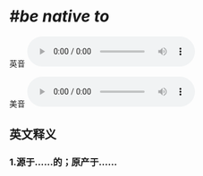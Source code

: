 # ***\#be native to*** 
英音
<audio src="./media/be native to1_AAC.aac" controls="controls"></audio>

美音
<audio src="./media/be native to2_AAC.aac" controls="controls"></audio>



  

英文释义
---
### 1.**源于……的；原产于……**  


